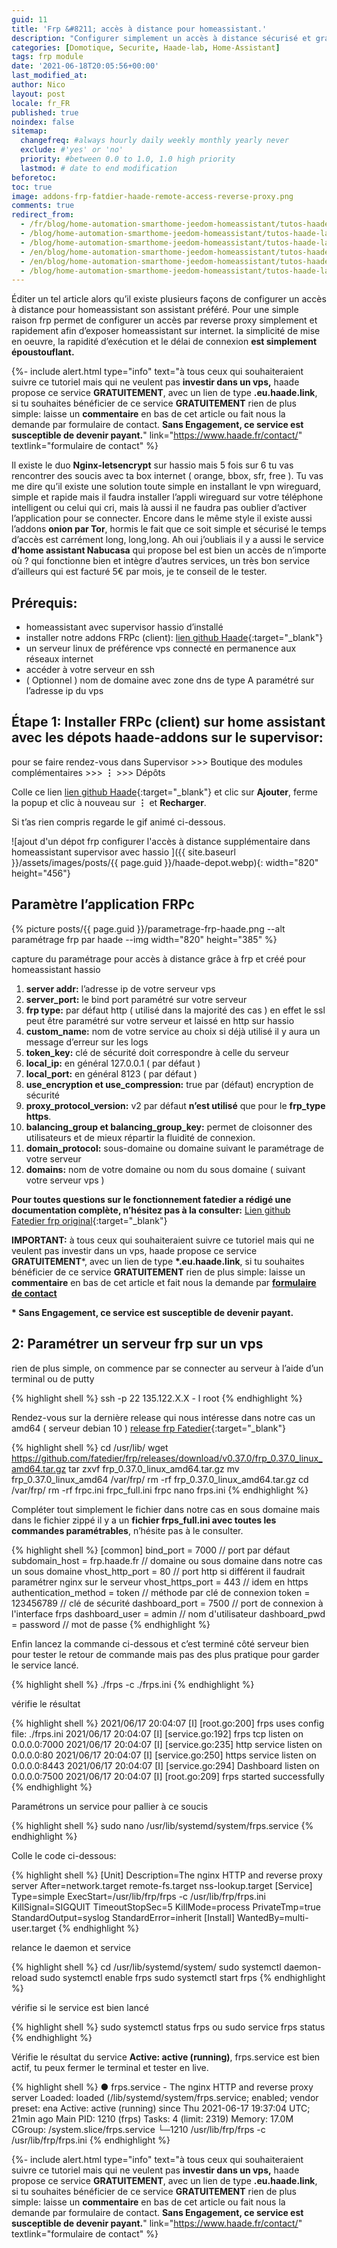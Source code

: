 ```yaml
---
guid: 11
title: 'Frp &#8211; accès à distance pour homeassistant.'
description: "Configurer simplement un accès à distance sécurisé et gratuit avec Home assistant et notre module frp"
categories: [Domotique, Securite, Haade-lab, Home-Assistant]
tags: frp module
date: '2021-06-18T20:05:56+00:00'
last_modified_at:
author: Nico
layout: post
locale: fr_FR
published: true
noindex: false
sitemap:
  changefreq: #always hourly daily weekly monthly yearly never
  exclude: #'yes' or 'no'
  priority: #between 0.0 to 1.0, 1.0 high priority
  lastmod: # date to end modification
beforetoc:
toc: true
image: addons-frp-fatdier-haade-remote-access-reverse-proxy.png
comments: true
redirect_from:
  - /fr/blog/home-automation-smarthome-jeedom-homeassistant/tutos-haade-lab/frp-configurer-acces-distance-homeassistant/
  - /blog/home-automation-smarthome-jeedom-homeassistant/tutos-haade-lab/frp-configurer-acces-distance-homeassistant/
  - /blog/home-automation-smarthome-jeedom-homeassistant/tutos-haade-lab/frp-configurer-acces-distance-homeassistant/2/
  - /en/blog/home-automation-smarthome-jeedom-homeassistant/tutos-haade-lab/frp-configurer-acces-distance-homeassistant/2/
  - /en/blog/home-automation-smarthome-jeedom-homeassistant/tutos-haade-lab/frp-configurer-acces-distance-homeassistant/
  - /blog/home-automation-smarthome-jeedom-homeassistant/tutos-haade-lab/home-assistant/frp-configurer-acces-distance-homeassistant/
---
```


Éditer un tel article alors qu’il existe plusieurs façons de configurer un accès à distance pour homeassistant son assistant préféré. Pour une simple raison frp permet de configurer un accès par reverse proxy simplement et rapidement afin d’exposer homeassistant sur internet. la simplicité de mise en oeuvre, la rapidité d’exécution et le délai de connexion **est simplement époustouflant.**

{%- include alert.html type="info" text="à tous ceux qui souhaiteraient suivre ce tutoriel mais qui ne veulent pas <strong>investir dans un vps,</strong> haade propose ce service <strong>GRATUITEMENT</strong>, avec un lien de type <strong>.eu.haade.link</strong>, si tu souhaites bénéficier de ce service <strong>GRATUITEMENT</strong> rien de plus simple: laisse un <strong>commentaire</strong> en bas de cet article ou fait nous la demande par formulaire de contact.
<strong>Sans Engagement, ce service est susceptible de devenir payant.</strong>" link="https://www.haade.fr/contact/" textlink="formulaire de contact" %}

Il existe le duo **Nginx-letsencrypt** sur hassio mais 5 fois sur 6 tu vas rencontrer des soucis avec ta box internet ( orange, bbox, sfr, free ). Tu vas me dire qu’il existe une solution toute simple en installant le vpn wireguard, simple et rapide mais il faudra installer l’appli wireguard sur votre téléphone intelligent ou celui qui cri, mais là aussi il ne faudra pas oublier d’activer l’application pour se connecter. Encore dans le même style il existe aussi l’addons **onion par Tor**, hormis le fait que ce soit simple et sécurisé le temps d’accès est carrément long, long,long. Ah oui j’oubliais il y a aussi le service **d’home assistant Nabucasa** qui propose bel est bien un accès de n’importe où ? qui fonctionne bien et intègre d’autres services, un très bon service d’ailleurs qui est facturé 5€ par mois, je te conseil de le tester.

## Prérequis:

- homeassistant avec supervisor hassio d’installé
- installer notre addons FRPc (client): [lien github Haade](https://github.com/haade-administrator/haade-addons){:target="_blank"}
- un serveur linux de préférence vps connecté en permanence aux réseaux internet
- accéder à votre serveur en ssh
- ( Optionnel ) nom de domaine avec zone dns de type A paramétré sur l’adresse ip du vps

## Étape 1: Installer FRPc (client) sur home assistant avec les dépots haade-addons sur le supervisor:

pour se faire rendez-vous dans Supervisor &gt;&gt;&gt; Boutique des modules complémentaires &gt;&gt;&gt; **⋮** &gt;&gt;&gt; Dépôts

Colle ce lien [lien github Haade](https://github.com/haade-administrator/haade-addons){:target="_blank"} et clic sur **Ajouter**, ferme la popup et clic à nouveau sur **⋮** et **Recharger**.

Si t’as rien compris regarde le gif animé ci-dessous.

![ajout d'un dépot frp configurer l'accès à distance supplémentaire dans homeassistant supervisor avec hassio ]({{ site.baseurl }}/assets/images/posts/{{ page.guid }}/haade-depot.webp){: width="820" height="456"}

## Paramètre l’application FRPc

{% picture posts/{{ page.guid }}/parametrage-frp-haade.png --alt paramétrage frp par haade --img width="820" height="385" %}

capture du paramétrage pour accès à distance grâce à frp et créé pour homeassistant hassio
1. **server addr:** l’adresse ip de votre serveur vps
2. **server\_port:** le bind port paramétré sur votre serveur
3. **frp type:** par défaut http ( utilisé dans la majorité des cas ) en effet le ssl peut être paramétré sur votre serveur et laissé en http sur hassio
4. **custom\_name:** nom de votre service au choix si déjà utilisé il y aura un message d’erreur sur les logs
5. **token\_key:** clé de sécurité doit correspondre à celle du serveur
6. **local\_ip:** en général 127.0.0.1 ( par défaut )
7. **local\_port:** en général 8123 ( par défaut )
8. **use\_encryption et use\_compression:** true par (défaut) encryption de sécurité
9. **proxy\_protocol\_version:** v2 par défaut **n’est utilisé** que pour le **frp\_type https**.
10. **balancing\_group et balancing\_group\_key:** permet de cloisonner des utilisateurs et de mieux répartir la fluidité de connexion.
11. **domain\_protocol:** sous-domaine ou domaine suivant le paramétrage de votre serveur
12. **domains:** nom de votre domaine ou nom du sous domaine ( suivant votre serveur vps )

**Pour toutes questions sur le fonctionnement fatedier a rédigé une documentation complète, n’hésitez pas à la consulter:** [Lien github Fatedier frp original](https://github.com/fatedier/frp/blob/dev/README.md){:target="_blank"}

**IMPORTANT:** à tous ceux qui souhaiteraient suivre ce tutoriel mais qui ne veulent pas investir dans un vps, haade propose ce service **GRATUITEMENT**\*, avec un lien de type **\*.eu.haade.link**, si tu souhaites bénéficier de ce service **GRATUITEMENT** rien de plus simple: laisse un **commentaire** en bas de cet article et fait nous la demande par **[formulaire de contact](https://www.haade.fr/contact/)**

**\* Sans Engagement, ce service est susceptible de devenir payant.**

## 2: Paramétrer un serveur frp sur un vps

rien de plus simple, on commence par se connecter au serveur à l’aide d’un terminal ou de putty

{% highlight shell %}
ssh -p 22 135.122.X.X - l root
{% endhighlight %}

Rendez-vous sur la dernière release qui nous intéresse dans notre cas un amd64 ( serveur debian 10 ) [release frp Fatedier](https://github.com/fatedier/frp/releases){:target="_blank"}

{% highlight shell %}
cd /usr/lib/
wget https://github.com/fatedier/frp/releases/download/v0.37.0/frp_0.37.0_linux_amd64.tar.gz
tar zxvf frp_0.37.0_linux_amd64.tar.gz
mv frp_0.37.0_linux_amd64 /var/frp/
rm -rf frp_0.37.0_linux_amd64.tar.gz
cd /var/frp/
rm -rf frpc.ini frpc_full.ini frpc
nano frps.ini
{% endhighlight %}

Compléter tout simplement le fichier dans notre cas en sous domaine mais dans le fichier zippé il y a un **fichier frps\_full.ini avec toutes les commandes paramétrables**, n’hésite pas à le consulter.

{% highlight shell %}
[common]
 bind_port = 7000 // port par défaut
 subdomain_host = frp.haade.fr // domaine ou sous domaine dans notre cas un sous domaine
 vhost_http_port = 80 // port http si différent il faudrait paramétrer nginx sur le serveur
 vhost_https_port = 443 // idem en https
 authentication_method = token // méthode par clé de connexion
 token = 123456789 // clé de sécurité
 dashboard_port = 7500 // port de connexion à l\'interface frps
 dashboard_user = admin // nom d\'utilisateur
 dashboard_pwd = password // mot de passe
{% endhighlight %}

Enfin lancez la commande ci-dessous et c’est terminé côté serveur bien pour tester le retour de commande mais pas des plus pratique pour garder le service lancé.

{% highlight shell %}
./frps -c ./frps.ini
{% endhighlight %}

vérifie le résultat

{% highlight shell %}
2021/06/17 20:04:07 [I] [root.go:200] frps uses config file: ./frps.ini
 2021/06/17 20:04:07 [I] [service.go:192] frps tcp listen on 0.0.0.0:7000
 2021/06/17 20:04:07 [I] [service.go:235] http service listen on 0.0.0.0:80
 2021/06/17 20:04:07 [I] [service.go:250] https service listen on 0.0.0.0:8443
 2021/06/17 20:04:07 [I] [service.go:294] Dashboard listen on 0.0.0.0:7500
 2021/06/17 20:04:07 [I] [root.go:209] frps started successfully
{% endhighlight %}

Paramétrons un service pour pallier à ce soucis

{% highlight shell %}
sudo nano /usr/lib/systemd/system/frps.service
{% endhighlight %}

Colle le code ci-dessous:

{% highlight shell %}
[Unit]
 Description=The nginx HTTP and reverse proxy server
 After=network.target remote-fs.target nss-lookup.target
 [Service]
 Type=simple
 ExecStart=/usr/lib/frp/frps -c /usr/lib/frp/frps.ini
 KillSignal=SIGQUIT
 TimeoutStopSec=5
 KillMode=process
 PrivateTmp=true
 StandardOutput=syslog
 StandardError=inherit
 [Install]
 WantedBy=multi-user.target
{% endhighlight %}

relance le daemon et service

{% highlight shell %}
cd /usr/lib/systemd/system/
sudo systemctl daemon-reload
sudo systemctl enable frps
sudo systemctl start frps
{% endhighlight %}


vérifie si le service est bien lancé

{% highlight shell %}
sudo systemctl status frps
ou
sudo service frps status
{% endhighlight %}


Vérifie le résultat du service **Active: active (running)**, frps.service est bien actif, tu peux fermer le terminal et tester en live.

{% highlight shell %}
● frps.service - The nginx HTTP and reverse proxy server
    Loaded: loaded (/lib/systemd/system/frps.service; enabled; vendor preset: ena
    Active: active (running) since Thu 2021-06-17 19:37:04 UTC; 21min ago
  Main PID: 1210 (frps)
     Tasks: 4 (limit: 2319)
    Memory: 17.0M
    CGroup: /system.slice/frps.service
            └─1210 /usr/lib/frp/frps -c /usr/lib/frp/frps.ini
{% endhighlight %}

{%- include alert.html type="info" text="à tous ceux qui souhaiteraient suivre ce tutoriel mais qui ne veulent pas <strong>investir dans un vps,</strong> haade propose ce service <strong>GRATUITEMENT</strong>, avec un lien de type <strong>.eu.haade.link</strong>, si tu souhaites bénéficier de ce service <strong>GRATUITEMENT</strong> rien de plus simple: laisse un <strong>commentaire</strong> en bas de cet article ou fait nous la demande par formulaire de contact.
<strong>Sans Engagement, ce service est susceptible de devenir payant.</strong>" link="https://www.haade.fr/contact/" textlink="formulaire de contact" %}
